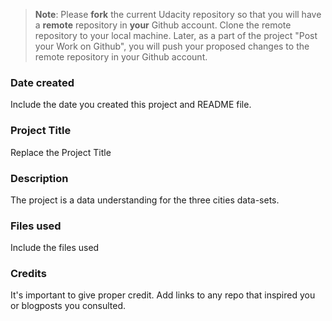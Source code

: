 >**Note**: Please **fork** the current Udacity repository so that you will have a **remote** repository in **your** Github account. Clone the remote repository to your local machine. Later, as a part of the project "Post your Work on Github", you will push your proposed changes to the remote repository in your Github account.

### Date created
Include the date you created this project and README file.

### Project Title
Replace the Project Title

### Description
The project is a data understanding for the three cities data-sets.

### Files used
Include the files used

### Credits
It's important to give proper credit. Add links to any repo that inspired you or blogposts you consulted.

